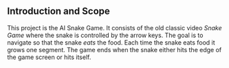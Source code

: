 ## Introduction and Scope

This project is the AI Snake Game. It consists of the old classic video *Snake Game*
where the snake is controlled by the arrow keys. The goal is to navigate so that
the snake *eats* the food. Each time the snake eats food it grows one segment.
The game ends when the snake either hits the edge of the game screen or hits 
itself.
